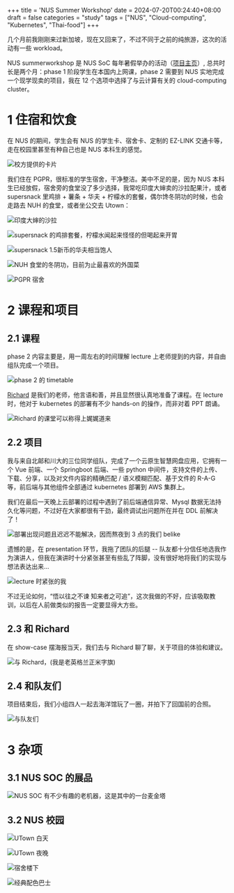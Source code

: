 +++
title = 'NUS Summer Workshop'
date = 2024-07-20T00:24:40+08:00
draft = false
categories = "study"
tags = ["NUS", "Cloud-computing", "Kubernetes", "Thai-food"]
+++

几个月前我刚刚来过新加坡，现在又回来了，不过不同于之前的纯旅游，这次的活动有一些 workload。

NUS summerworkshop 是 NUS SoC 每年暑假举办的活动（[项目主页](https://sws.comp.nus.edu.sg/)）, 总共时长是两个月：phase 1 阶段学生在本国内上网课，phase 2 需要到 NUS 实地完成一个现学现卖的项目，我在 12 个选项中选择了与云计算有关的 cloud-computing cluster。

# 1 住宿和饮食

在 NUS 的期间，学生会有 NUS 的学生卡、宿舍卡、定制的 EZ-LINK 交通卡等，走在校园里甚至有种自己也是 NUS 本科生的感觉。

![](image.png "校方提供的卡片")

我们住在 PGPR，很标准的学生宿舍，干净整洁。美中不足的是，因为 NUS 本科生已经放假，宿舍旁的食堂没了多少选择，我常吃印度大婶卖的沙拉配果汁，或者 supersnack 里鸡排 + 薯条 + 华夫 + 柠檬水的套餐，偶尔馋冬阴功的时候，也会走路去 NUH 的食堂，或者坐公交去 Utown：

![](image-1.png "印度大婶的沙拉")

![](image-2.png "supersnack 的鸡排套餐，柠檬水闻起来怪怪的但喝起来开胃")

![](image-3.png "supersnack 1.5新币的华夫相当饱人")

![](image-4.png "NUH 食堂的冬阴功，目前为止最喜欢的外国菜")

![](image-5.png "PGPR 宿舍")

# 2 课程和项目

## 2.1 课程
phase 2 内容主要是，用一周左右的时间理解 lecture 上老师提到的内容，并自由组队完成一个项目。

![](image-6.png "phase 2 的 timetable")

[Richard](https://richard-ma.netlify.app/) 是我们的老师，他言语和善，并且显然很认真地准备了课程。在 lecture 时，他对于 kubernetes 的部署有不少 hands-on 的操作，而非对着 PPT 朗诵。

![](image-7.png "Richard 的课堂可以称得上娓娓道来")

## 2.2 项目
我与来自北邮和川大的三位同学组队，完成了一个云原生智慧网盘应用，它拥有一个 Vue 前端、一个 Springboot 后端、一些 python 中间件，支持文件的上传、下载、分享，以及对文件内容的精确匹配 / 语义模糊匹配、基于文件的 R-A-G 等，前后端与其他组件全部通过 kubernetes 部署到 AWS 集群上。

我们在最后一天晚上云部署的过程中遇到了前后端通信异常、Mysql 数据无法持久化等问题，不过好在大家都很有干劲，最终调试出问题所在并在 DDL 前解决了！

![](image-8.png "部署出现问题且迟迟不能解决，因而熬夜到 3 点的我们 belike")

遗憾的是，在 presentation 环节，我拖了团队的后腿 -- 队友都十分信任地选我作为演讲人，但我在演讲时十分紧张甚至有些乱了阵脚，没有很好地将我们的实现与想法表达出来... 

![](image-9.png "lecture 时紧张的我")

不过无论如何，“悟以往之不谏 知来者之可追”，这次我做的不好，应该吸取教训，以后在人前做类似的报告一定要显得大方些。

## 2.3 和 Richard
在 show-case 摆海报当天，我们去与 Richard 聊了聊，关于项目的体验和建议。

![](image-10.png "与 Richard，(我是老英格兰正米字旗)")

## 2.4 和队友们
项目结束后，我们小组四人一起去海洋馆玩了一圈，并拍下了回国前的合照。

![](image-11.png "与队友们")

# 3 杂项

## 3.1 NUS SOC 的展品
![](image-12.png "NUS SOC 有不少有趣的老机器，这是其中的一台麦金塔")

## 3.2 NUS 校园
![](image-13.png "UTown 白天")

![](image-14.png "UTown 夜晚")

![](image-15.png "宿舍楼下")

![](image-16.png "经典配色巴士")